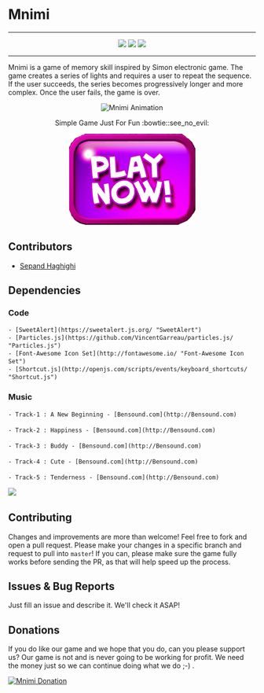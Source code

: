# Mnimi

----------		


<div align="center">

<a href="http://www.mnimi.ir"><img src="https://img.shields.io/badge/GAME-PLAY!-green.svg"></a>
<a href="http://www.mnimi.ir/donate.html"><img src="https://img.shields.io/badge/SUPPORT-DONATE-red.svg"></a>
<a href="https://github.com/sepandhaghighi/mnimi/blob/master/LICENSE"><img src="https://img.shields.io/github/license/mashape/apistatus.svg"/></a>

</div>

----------	

Mnimi is a game of memory skill inspired by Simon electronic game.
The game creates a series of lights and requires a user to repeat the sequence. If the user succeeds, the series becomes progressively longer and more complex. Once the user fails, the game is over.

<p align="center">
  <img src="http://www.mnimi.ir/images/help.gif" alt="Mnimi Animation" width="550px" height="707px">
</p>
<p align="center">
   Simple Game Just For Fun :bowtie::see_no_evil:
</p>
<p align="center">
<a  href="http://www.mnimi.ir"><img src="images/playbutton.png"></a>
</p>			


## Contributors

- [Sepand Haghighi](https://github.com/sepandhaghighi "Sepand Haghighi")

## Dependencies

### Code
	- [SweetAlert](https://sweetalert.js.org/ "SweetAlert")
	- [Particles.js](https://github.com/VincentGarreau/particles.js/ "Particles.js")
	- [Font-Awesome Icon Set](http://fontawesome.io/ "Font-Awesome Icon Set")
	- [Shortcut.js](http://openjs.com/scripts/events/keyboard_shortcuts/ "Shortcut.js")

### Music
	- Track-1 : A New Beginning - [Bensound.com](http://Bensound.com)

	- Track-2 : Happiness - [Bensound.com](http://Bensound.com)

	- Track-3 : Buddy - [Bensound.com](http://Bensound.com)

	- Track-4 : Cute - [Bensound.com](http://Bensound.com)

	- Track-5 : Tenderness - [Bensound.com](http://Bensound.com)


<a href="https://www.netlify.com">
  <img src="https://www.netlify.com/img/global/badges/netlify-color-accent.svg"/>
</a>

## Contributing

Changes and improvements are more than welcome! Feel free to fork and open a pull request. Please make your changes in a specific branch and request to pull into `master`! If you can, please make sure the game fully works before sending the PR, as that will help speed up the process.

## Issues & Bug Reports			

Just fill an issue and describe it. We'll check it ASAP!

## Donations

If you do like our game and we hope that you do, can you please support us? Our game is not and is never going to be working for profit. We need the money just so we can continue doing what we do ;-) .			


				
<a href="https://www.mnimi.ir/donate.html" target="_blank"><img src="http://www.mnimi.ir/images/Donate-Button.png" height="90px" width="270px" alt="Mnimi Donation"></a>

